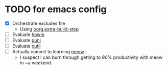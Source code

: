 # TODO for emacs config

 - [x] Orchestrate excludes file
   + Using [borg.extra-build-step](https://github.com/emacscollective/borg/issues/129#issuecomment-1340114944)
 - [ ] Evaluate [howm](https://leahneukirchen.org/blog/archive/2022/03/note-taking-in-emacs-with-howm.html)
 - [ ] Evaluate [puni](https://github.com/AmaiKinono/puni)
 - [ ] Evaluate [outli](https://github.com/jdtsmith/outli)
 - [ ] Actually commit to learning [meow](https://github.com/meow-edit/meow)
   + I suspect I can burn through getting to 90% productivity with meow in ~a weekend.
